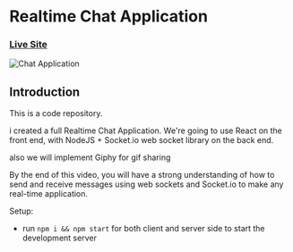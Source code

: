 # Realtime Chat Application

### [Live Site](https://tiktok-hooks.herokuapp.com/)

![Chat Application](https://i.ytimg.com/vi/ZwFA3YMfkoc/maxresdefault.jpg)

## Introduction

This is a code repository.

i created a full Realtime Chat Application. We're going to use React on the front end, with NodeJS + Socket.io web socket library on the back end.

also we will implement Giphy for gif sharing

By the end of this video, you will have a strong understanding of how to send and receive messages using web sockets and Socket.io to make any real-time application.

Setup:

- run `npm i && npm start` for both client and server side to start the development server
